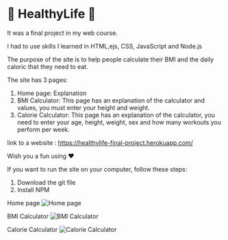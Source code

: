 # 🍎 HealthyLife 🍎

It was a final project in my web course.

I had to use skills I learned in HTML,ejs, CSS, JavaScript and Node.js

The purpose of the site is to help people calculate their BMI and the daily caloric that they need to eat.

The site has 3 pages:
1. Home page: Explanation
2. BMI Calculator: This page has an explanation of the calculator and values, you must enter your  height and weight.
3. Calorie Calculator: This page has an explanation of the calculator, you need to enter your age, height, weight, sex and how many workouts you perform per week.

link to a website : https://healthylife-final-project.herokuapp.com/

Wish you a fun using ❤️

If you want to run the site on your computer, follow these steps:
1. Download the git file
2. Install NPM

Home page
![Home page](homepage.PNG)

BMI Calculator
![BMI Calculator](bmipage.PNG)

Calorie Calculator
![Calorie Calculator](caloriepage.PNG)


